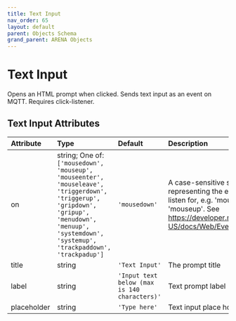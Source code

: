 ```yaml
---
title: Text Input
nav_order: 65
layout: default
parent: Objects Schema
grand_parent: ARENA Objects
---
```


<!--CAUTION: This file is autogenerated from https://github.com/arenaxr/arena-schemas. Changes made here may be overwritten.-->


Text Input
==========


Opens an HTML prompt when clicked. Sends text input as an event on MQTT. Requires click-listener.

Text Input Attributes
----------------------

|Attribute|Type|Default|Description|Required|
| :--- | :--- | :--- | :--- | :--- |
|on|string; One of: ```['mousedown', 'mouseup', 'mouseenter', 'mouseleave', 'triggerdown', 'triggerup', 'gripdown', 'gripup', 'menudown', 'menuup', 'systemdown', 'systemup', 'trackpaddown', 'trackpadup']```|```'mousedown'```|A case-sensitive string representing the event type to listen for, e.g. 'mousedown', 'mouseup'. See https://developer.mozilla.org/en-US/docs/Web/Events|Yes|
|title|string|```'Text Input'```|The prompt title|Yes|
|label|string|```'Input text below (max is 140 characters)'```|Text prompt label|Yes|
|placeholder|string|```'Type here'```|Text input place holder|Yes|
